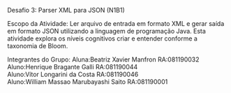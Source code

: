 Desafio 3: Parser XML para JSON (N1B1)

Escopo da Atividade:
Ler arquivo de entrada em formato XML e gerar saída em formato JSON utilizando a linguagem de programação Java.
Esta atividade explora os níveis cognitivos criar e entender conforme a taxonomia de Bloom.

Integrantes do Grupo:
Aluna:Beatriz Xavier Manfron RA:081190032  
Aluno:Henrique Bragante Galli RA:081190044  
Aluno:Vítor Longarini da Costa RA:081190046  
Aluno:William Massao Marubayashi Saito RA:081190001  